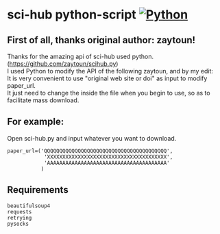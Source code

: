 sci-hub python-script
[![Python](https://img.shields.io/badge/Python-3%2B-blue.svg)](https://www.python.org)<br>
=========
## First of all, thanks original author: zaytoun! 
Thanks for the amazing api of sci-hub used python.(https://github.com/zaytoun/scihub.py)<br>
I used Python to modify the API of the following zaytoun, and by my edit:<br>
It is very convenient to use "original web site or doi" as input to modify paper_url.<br>
It just need to change the inside the file when you begin to use, so as to facilitate mass download.<br>
## For example:
Open sci-hub.py and input whatever you want to download.
```
paper_url=('QQQQQQQQQQQQQQQQQQQQQQQQQQQQQQQQQQQQQQQQ',
            'XXXXXXXXXXXXXXXXXXXXXXXXXXXXXXXXXXXXXXX',
            'AAAAAAAAAAAAAAAAAAAAAAAAAAAAAAAAAAAAAAA'
           )
```
## Requirements
```
beautifulsoup4
requests
retrying
pysocks
```
